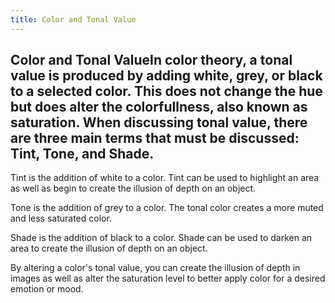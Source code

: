 ```yaml
---
title: Color and Tonal Value
---
```

## Color and Tonal ValueIn color theory, a tonal value is produced by adding white, grey, or black to a selected color. This does not change the hue but does alter the colorfullness, also known as saturation. When discussing tonal value, there are three main terms that must be discussed: Tint, Tone, and Shade. 

Tint is the addition of white to a color. Tint can be used to highlight an area as well as begin to create the illusion of depth on an object.

Tone is the addition of grey to a color. The tonal color creates a more muted and less saturated color.

Shade is the addition of black to a color. Shade can be used to darken an area to create the illusion of depth on an object.

By altering a color's tonal value, you can create the illusion of depth in images as well as alter the saturation level to better apply color for a desired emotion or mood.

